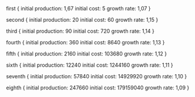 first {
    initial production: 1,67
    initial cost: 5
    growth rate: 1,07
}

second {
    initial production: 20
    initial cost: 60
    growth rate: 1,15
}

third {
    initial production: 90
    initial cost: 720
    growth rate: 1,14
}

fourth {
    initial production: 360
    initial cost: 8640
    growth rate: 1,13
}

fifth {
    initial production: 2160
    initial cost: 103680
    growth rate: 1,12
}


sixth {
    initial production: 12240
    initial cost: 1244160
    growth rate: 1,11
}

seventh {
    initial production: 57840
    initial cost: 14929920
    growth rate: 1,10
}

eighth {
    initial production: 247660
    initial cost: 179159040
    growth rate: 1,09
}
